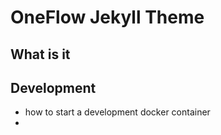 # OneFlow Jekyll Theme

## What is it

## Development 

- how to start a development docker container
- 